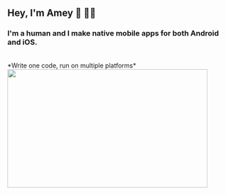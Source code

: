 ## Hey, I'm Amey :wave:  :man_technologist:

### I'm a human and I make native mobile apps for both Android and iOS.
<br>
  *Write one code, run on multiple platforms*
  <br>
  <image src = "meme.jpg" width= "450" height= "266.625">


